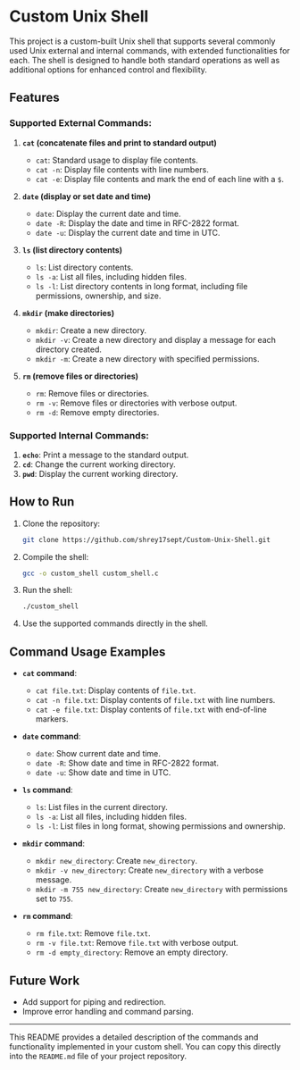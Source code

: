 # Custom Unix Shell

This project is a custom-built Unix shell that supports several commonly used Unix external and internal commands, with extended functionalities for each. The shell is designed to handle both standard operations as well as additional options for enhanced control and flexibility.

## Features

### Supported External Commands:

1. **`cat` (concatenate files and print to standard output)**
   - `cat`: Standard usage to display file contents.
   - `cat -n`: Display file contents with line numbers.
   - `cat -e`: Display file contents and mark the end of each line with a `$`.

2. **`date` (display or set date and time)**
   - `date`: Display the current date and time.
   - `date -R`: Display the date and time in RFC-2822 format.
   - `date -u`: Display the current date and time in UTC.

3. **`ls` (list directory contents)**
   - `ls`: List directory contents.
   - `ls -a`: List all files, including hidden files.
   - `ls -l`: List directory contents in long format, including file permissions, ownership, and size.

4. **`mkdir` (make directories)**
   - `mkdir`: Create a new directory.
   - `mkdir -v`: Create a new directory and display a message for each directory created.
   - `mkdir -m`: Create a new directory with specified permissions.

5. **`rm` (remove files or directories)**
   - `rm`: Remove files or directories.
   - `rm -v`: Remove files or directories with verbose output.
   - `rm -d`: Remove empty directories.

### Supported Internal Commands:

1. **`echo`**: Print a message to the standard output.
2. **`cd`**: Change the current working directory.
3. **`pwd`**: Display the current working directory.

## How to Run

1. Clone the repository:

    ```bash
    git clone https://github.com/shrey17sept/Custom-Unix-Shell.git
    ```

2. Compile the shell:

    ```bash
    gcc -o custom_shell custom_shell.c
    ```

3. Run the shell:

    ```bash
    ./custom_shell
    ```

4. Use the supported commands directly in the shell.

## Command Usage Examples

- **`cat` command**:
    - `cat file.txt`: Display contents of `file.txt`.
    - `cat -n file.txt`: Display contents of `file.txt` with line numbers.
    - `cat -e file.txt`: Display contents of `file.txt` with end-of-line markers.

- **`date` command**:
    - `date`: Show current date and time.
    - `date -R`: Show date and time in RFC-2822 format.
    - `date -u`: Show date and time in UTC.

- **`ls` command**:
    - `ls`: List files in the current directory.
    - `ls -a`: List all files, including hidden files.
    - `ls -l`: List files in long format, showing permissions and ownership.

- **`mkdir` command**:
    - `mkdir new_directory`: Create `new_directory`.
    - `mkdir -v new_directory`: Create `new_directory` with a verbose message.
    - `mkdir -m 755 new_directory`: Create `new_directory` with permissions set to `755`.

- **`rm` command**:
    - `rm file.txt`: Remove `file.txt`.
    - `rm -v file.txt`: Remove `file.txt` with verbose output.
    - `rm -d empty_directory`: Remove an empty directory.

## Future Work

- Add support for piping and redirection.
- Improve error handling and command parsing.

---

This README provides a detailed description of the commands and functionality implemented in your custom shell. You can copy this directly into the `README.md` file of your project repository.
